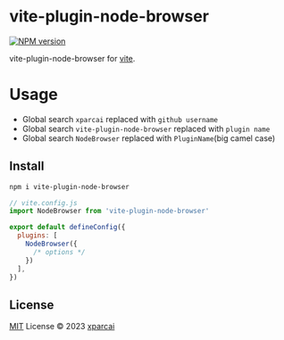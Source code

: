 # vite-plugin-node-browser

[![NPM version](https://img.shields.io/npm/v/vite-plugin-node-browser?color=a1b858&label=)](https://www.npmjs.com/package/vite-plugin-node-browser)

vite-plugin-node-browser for [vite](https://github.com/vitejs/vite).

# Usage

- Global search `xparcai` replaced with `github username`  
- Global search `vite-plugin-node-browser` replaced with `plugin name`  
- Global search `NodeBrowser` replaced with `PluginName`(big camel case)  

## Install

```bash
npm i vite-plugin-node-browser
```

```js
// vite.config.js
import NodeBrowser from 'vite-plugin-node-browser'

export default defineConfig({
  plugins: [
    NodeBrowser({
      /* options */ 
    })
  ],
})
```

## License

[MIT](./LICENSE) License © 2023 [xparcai](https://github.com/xparcai)
